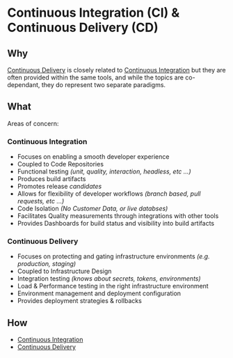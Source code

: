 # Continuous Integration (CI) & Continuous Delivery (CD)

## Why

[Continuous Delivery](continuous-delivery.md) is closely related to [Continuous Integration](continuous-integration.md) but they are often provided within the same tools, and while the topics are co-dependant, they do represent two separate paradigms.

## What

Areas of concern:

### Continuous Integration

- Focuses on enabling a smooth developer experience
- Coupled to Code Repositories
- Functional testing _(unit, quality, interaction, headless, etc ...)_
- Produces build artifacts
- Promotes release _candidates_
- Allows for flexibility of developer workflows _(branch based, pull requests, etc ...)_
- Code Isolation _(No Customer Data, or live databses)_
- Facilitates Quality measurements through integrations with other tools
- Provides Dashboards for build status and visibility into build artifacts

### Continuous Delivery

- Focuses on protecting and gating infrastructure environments _(e.g. production, staging)_
- Coupled to Infrastructure Design
- Integration testing _(knows about secrets, tokens, environments)_
- Load & Performance testing in the right infrastructure environment
- Environment management and deployment configuration
- Provides deployment strategies & rollbacks

## How

- [Continuous Integration](continuous-integration.md)
- [Continuous Delivery](continuous-delivery.md)
